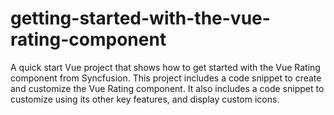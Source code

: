 # getting-started-with-the-vue-rating-component
A quick start Vue project that shows how to get started with the Vue Rating component from Syncfusion. This project includes a code snippet to create and customize the Vue Rating component. It also includes a code snippet to customize  using its other key features, and display custom icons. 
